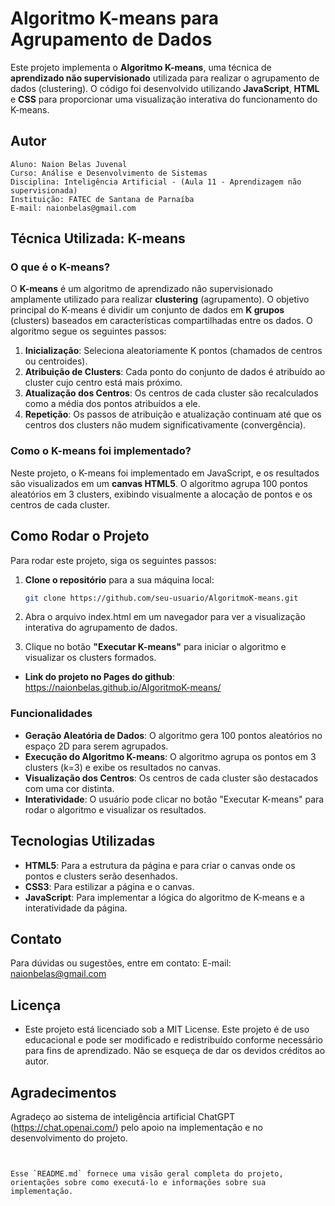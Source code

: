 # Algoritmo K-means para Agrupamento de Dados

Este projeto implementa o **Algoritmo K-means**, uma técnica de **aprendizado não supervisionado** utilizada para realizar o agrupamento de dados (clustering). O código foi desenvolvido utilizando **JavaScript**, **HTML** e **CSS** para proporcionar uma visualização interativa do funcionamento do K-means.

## Autor
    Aluno: Naion Belas Juvenal
    Curso: Análise e Desenvolvimento de Sistemas
    Disciplina: Inteligência Artificial - (Aula 11 - Aprendizagem não supervisionada)
    Instituição: FATEC de Santana de Parnaíba
    E-mail: naionbelas@gmail.com

## Técnica Utilizada: **K-means**

### O que é o K-means?

O **K-means** é um algoritmo de aprendizado não supervisionado amplamente utilizado para realizar **clustering** (agrupamento). O objetivo principal do K-means é dividir um conjunto de dados em **K grupos** (clusters) baseados em características compartilhadas entre os dados. O algoritmo segue os seguintes passos:

1. **Inicialização**: Seleciona aleatoriamente K pontos (chamados de centros ou centroides).
2. **Atribuição de Clusters**: Cada ponto do conjunto de dados é atribuído ao cluster cujo centro está mais próximo.
3. **Atualização dos Centros**: Os centros de cada cluster são recalculados como a média dos pontos atribuídos a ele.
4. **Repetição**: Os passos de atribuição e atualização continuam até que os centros dos clusters não mudem significativamente (convergência).

### Como o K-means foi implementado?

Neste projeto, o K-means foi implementado em JavaScript, e os resultados são visualizados em um **canvas HTML5**. O algoritmo agrupa 100 pontos aleatórios em 3 clusters, exibindo visualmente a alocação de pontos e os centros de cada cluster.

## Como Rodar o Projeto

Para rodar este projeto, siga os seguintes passos:

1. **Clone o repositório** para a sua máquina local:

   ```bash
   git clone https://github.com/seu-usuario/AlgoritmoK-means.git

2. Abra o arquivo index.html em um navegador para ver a visualização interativa do agrupamento de dados.

3. Clique no botão **"Executar K-means"** para iniciar o algoritmo e visualizar os clusters formados.

- **Link do projeto no Pages do github**: https://naionbelas.github.io/AlgoritmoK-means/

### Funcionalidades
- **Geração Aleatória de Dados**: O algoritmo gera 100 pontos aleatórios no espaço 2D para serem agrupados.
- **Execução do Algoritmo K-means**: O algoritmo agrupa os pontos em 3 clusters (k=3) e exibe os resultados no canvas.
- **Visualização dos Centros**: Os centros de cada cluster são destacados com uma cor distinta.
- **Interatividade**: O usuário pode clicar no botão "Executar K-means" para rodar o algoritmo e visualizar os resultados.

## Tecnologias Utilizadas
- **HTML5**: Para a estrutura da página e para criar o canvas onde os pontos e clusters serão desenhados.
- **CSS3**: Para estilizar a página e o canvas.
- **JavaScript**: Para implementar a lógica do algoritmo de K-means e a interatividade da página.

## Contato

  Para dúvidas ou sugestões, entre em contato:
  E-mail: naionbelas@gmail.com

## Licença
- Este projeto está licenciado sob a MIT License.
  Este projeto é de uso educacional e pode ser modificado e redistribuído conforme necessário para fins de aprendizado. Não se esqueça de dar os devidos créditos ao autor.

## Agradecimentos

Agradeço ao sistema de inteligência artificial ChatGPT (https://chat.openai.com/) pelo apoio na implementação e no desenvolvimento do projeto.
```


Esse `README.md` fornece uma visão geral completa do projeto, orientações sobre como executá-lo e informações sobre sua implementação.

